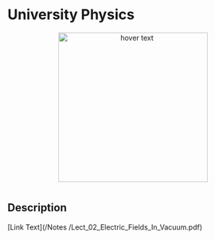 <p align="center">
  <H1> University Physics </H1>
</p>

<p align="center">
  <img src="./pics/AA_fun_11.jpg" width="300" title="hover text">
</p>


# 

## Description



[Link Text](/Notes
/Lect_02_Electric_Fields_In_Vacuum.pdf)
